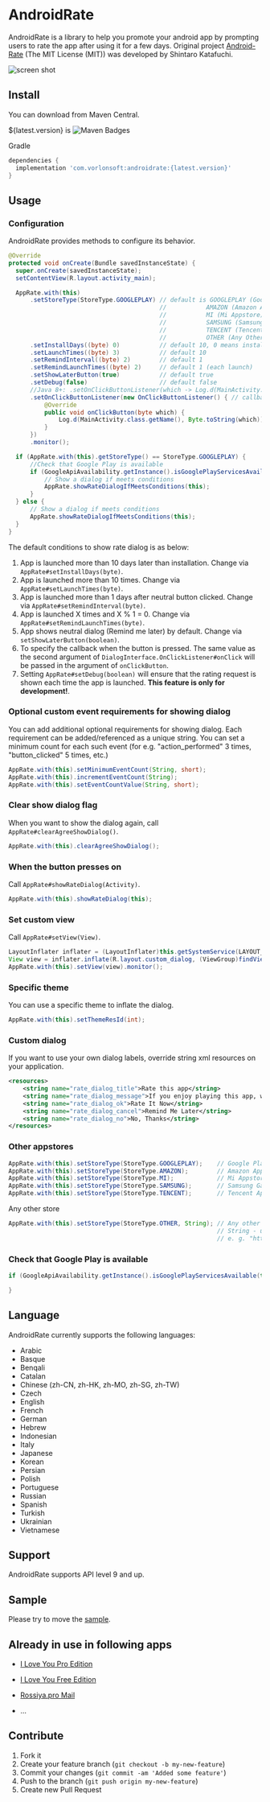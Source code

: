 AndroidRate
============

AndroidRate is a library to help you promote your android app by prompting users to rate the app after using it for a few days. Original project [Android-Rate](https://github.com/hotchemi/Android-Rate) (The MIT License (MIT)) was developed by Shintaro Katafuchi.

![screen shot](http://i.gyazo.com/286342ba215a515f2f443a7ce996cc92.gif)

## Install

You can download from Maven Central.

${latest.version} is ![Maven Badges](https://maven-badges.herokuapp.com/maven-central/com.vorlonsoft/androidrate/badge.svg)

Gradle
```groovy
dependencies {
  implementation 'com.vorlonsoft:androidrate:{latest.version}'
}
```

## Usage

### Configuration

AndroidRate provides methods to configure its behavior.

```java
@Override
protected void onCreate(Bundle savedInstanceState) {
  super.onCreate(savedInstanceState);
  setContentView(R.layout.activity_main);

  AppRate.with(this)
      .setStoreType(StoreType.GOOGLEPLAY) // default is GOOGLEPLAY (Google Play), other options are
                                          //           AMAZON (Amazon Appstore),
                                          //           MI (Mi Appstore),
                                          //           SAMSUNG (Samsung Galaxy Apps),
                                          //           TENCENT (Tencent App Store) and
                                          //           OTHER (Any Other Store)
      .setInstallDays((byte) 0)           // default 10, 0 means install day
      .setLaunchTimes((byte) 3)           // default 10
      .setRemindInterval((byte) 2)        // default 1
      .setRemindLaunchTimes((byte) 2)     // default 1 (each launch)
      .setShowLaterButton(true)           // default true
      .setDebug(false)                    // default false
      //Java 8+: .setOnClickButtonListener(which -> Log.d(MainActivity.class.getName(), Byte.toString(which)))
      .setOnClickButtonListener(new OnClickButtonListener() { // callback listener.
          @Override
          public void onClickButton(byte which) {
              Log.d(MainActivity.class.getName(), Byte.toString(which));
          }
      })
      .monitor();

  if (AppRate.with(this).getStoreType() == StoreType.GOOGLEPLAY) {
      //Check that Google Play is available
      if (GoogleApiAvailability.getInstance().isGooglePlayServicesAvailable(this) != ConnectionResult.SERVICE_MISSING) {
          // Show a dialog if meets conditions
          AppRate.showRateDialogIfMeetsConditions(this);
      }
  } else {
      // Show a dialog if meets conditions
      AppRate.showRateDialogIfMeetsConditions(this);
  }
}
```

The default conditions to show rate dialog is as below:

1. App is launched more than 10 days later than installation. Change via `AppRate#setInstallDays(byte)`.
2. App is launched more than 10 times. Change via `AppRate#setLaunchTimes(byte)`.
3. App is launched more than 1 days after neutral button clicked. Change via `AppRate#setRemindInterval(byte)`.
4. App is launched X times and X % 1 = 0. Change via `AppRate#setRemindLaunchTimes(byte)`.
5. App shows neutral dialog (Remind me later) by default. Change via `setShowLaterButton(boolean)`.
6. To specify the callback when the button is pressed. The same value as the second argument of `DialogInterface.OnClickListener#onClick` will be passed in the argument of `onClickButton`.
7. Setting `AppRate#setDebug(boolean)` will ensure that the rating request is shown each time the app is launched. **This feature is only for development!**.

### Optional custom event requirements for showing dialog

You can add additional optional requirements for showing dialog. Each requirement can be added/referenced as a unique string. You can set a minimum count for each such event (for e.g. "action_performed" 3 times, "button_clicked" 5 times, etc.)

```java
AppRate.with(this).setMinimumEventCount(String, short);
AppRate.with(this).incrementEventCount(String);
AppRate.with(this).setEventCountValue(String, short);
```

### Clear show dialog flag

When you want to show the dialog again, call `AppRate#clearAgreeShowDialog()`.

```java
AppRate.with(this).clearAgreeShowDialog();
```

### When the button presses on

Call `AppRate#showRateDialog(Activity)`.

```java
AppRate.with(this).showRateDialog(this);
```

### Set custom view

Call `AppRate#setView(View)`.

```java
LayoutInflater inflater = (LayoutInflater)this.getSystemService(LAYOUT_INFLATER_SERVICE);
View view = inflater.inflate(R.layout.custom_dialog, (ViewGroup)findViewById(R.id.layout_root));
AppRate.with(this).setView(view).monitor();
```

### Specific theme

You can use a specific theme to inflate the dialog.

```java
AppRate.with(this).setThemeResId(int);
```

### Custom dialog

If you want to use your own dialog labels, override string xml resources on your application.

```xml
<resources>
    <string name="rate_dialog_title">Rate this app</string>
    <string name="rate_dialog_message">If you enjoy playing this app, would you mind taking a moment to rate it? It won\'t take more than a minute. Thanks for your support!</string>
    <string name="rate_dialog_ok">Rate It Now</string>
    <string name="rate_dialog_cancel">Remind Me Later</string>
    <string name="rate_dialog_no">No, Thanks</string>
</resources>
```

### Other appstores

```java
AppRate.with(this).setStoreType(StoreType.GOOGLEPLAY);    // Google Play
AppRate.with(this).setStoreType(StoreType.AMAZON);        // Amazon Appstore
AppRate.with(this).setStoreType(StoreType.MI);            // Mi Appstore
AppRate.with(this).setStoreType(StoreType.SAMSUNG);       // Samsung Galaxy Apps
AppRate.with(this).setStoreType(StoreType.TENCENT);       // Tencent App Store
```

Any other store

```java
AppRate.with(this).setStoreType(StoreType.OTHER, String); // Any other store,
                                                          // String - url to your app
                                                          // e. g. "https://app.com/app?id=com.yourapp"
```

### Check that Google Play is available

```java
if (GoogleApiAvailability.getInstance().isGooglePlayServicesAvailable(this) != ConnectionResult.SERVICE_MISSING) {

}
```

## Language

AndroidRate currently supports the following languages:

- Arabic
- Basque
- Benqali
- Catalan
- Chinese (zh-CN, zh-HK, zh-MO, zh-SG, zh-TW)
- Czech
- English
- French
- German
- Hebrew
- Indonesian
- Italy
- Japanese
- Korean
- Persian
- Polish
- Portuguese
- Russian
- Spanish
- Turkish
- Ukrainian
- Vietnamese

## Support

AndroidRate supports API level 9 and up.

## Sample

Please try to move the [sample](https://github.com/Vorlonsoft/AndroidRate/tree/master/sample).

## Already in use in following apps

* [I Love You Pro Edition](https://play.google.com/store/apps/details?id=com.vorlonsoft.iluvu)

* [I Love You Free Edition](https://play.google.com/store/apps/details?id=com.vorlonsoft.iloveyou)

* [Rossiya.pro Mail](https://play.google.com/store/apps/details?id=com.vorlonsoft.rossiyapro)

* ...

## Contribute

1. Fork it
2. Create your feature branch (`git checkout -b my-new-feature`)
3. Commit your changes (`git commit -am 'Added some feature'`)
4. Push to the branch (`git push origin my-new-feature`)
5. Create new Pull Request
